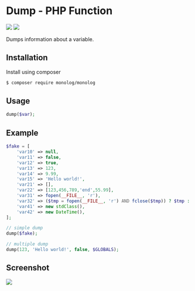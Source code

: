 # Dump - PHP Function

[![](https://img.shields.io/packagist/v/assouan/dump.svg)](https://packagist.org/packages/assouan/dump)
[![](https://img.shields.io/packagist/dt/assouan/dump.svg)](https://packagist.org/packages/assouan/dump)

Dumps information about a variable.

## Installation

Install using composer

```bash
$ composer require monolog/monolog
```

## Usage

```php
dump($var);
```

## Example

```php
$fake = [
    'var10' => null,
    'var11' => false,
    'var12' => true,
    'var13' => 123,
    'var14' => 9.99,
    'var15' => 'Hello world!',
    'var21' => [],
    'var22' => [123,456,789,'end',55.99],
    'var31' => fopen(__FILE__, 'r'),
    'var32' => ($tmp = fopen(__FILE__, 'r') AND fclose($tmp)) ? $tmp : $tmp,
    'var41' => new stdClass(),
    'var42' => new DateTime(),
];

// simple dump
dump($fake);

// multiple dump
dump(123, 'Hello world!', false, $GLOBALS);
```

## Screenshot

![](https://i.imgsafe.org/1f254e6.png)
